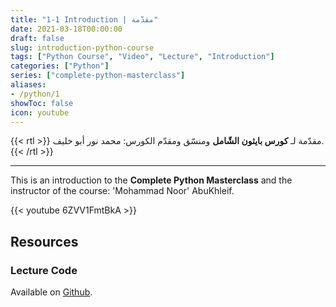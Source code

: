 ```yaml
---
title: "1-1 Introduction | مقدّمة"
date: 2021-03-18T00:00:00
draft: false
slug: introduction-python-course
tags: ["Python Course", "Video", "Lecture", "Introduction"]
categories: ["Python"]
series: ["complete-python-masterclass"]
aliases:
- /python/1
showToc: false
icon: youtube
---
```


{{< rtl >}}
مقدّمة لـ **كورس بايثون الشّامل** ومنسّق ومقدّم الكورس: محمد نور أبو خليف.
{{< /rtl >}}

---

This is an introduction to the **Complete Python Masterclass** and the instructor of the course: 'Mohammad Noor'
AbuKhleif.

{{< youtube 6ZVV1FmtBkA >}}

## Resources

### Lecture Code
Available on [Github](https://github.com/mohnoor94/CorePythonCourse/blob/main/01%20-%20Lecture%2001/01%20-%20Welcome%20Aboard.ipynb).
